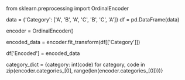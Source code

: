 from sklearn.preprocessing import OrdinalEncoder

data = {'Category': ['A', 'B', 'A', 'C', 'B', 'C', 'A']}
df = pd.DataFrame(data)

encoder = OrdinalEncoder()

encoded_data = encoder.fit_transform(df[['Category']])

df['Encoded'] = encoded_data

category_dict = {category: int(code) for category, code in zip(encoder.categories_[0], range(len(encoder.categories_[0])))}
